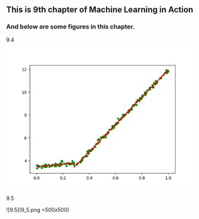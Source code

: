 ## This is 9th chapter of Machine Learning in Action

### And below are some figures in this chapter.

9.4

![9.4](9_4.png)


9.5

![9.5](9_5.png =500x500)
